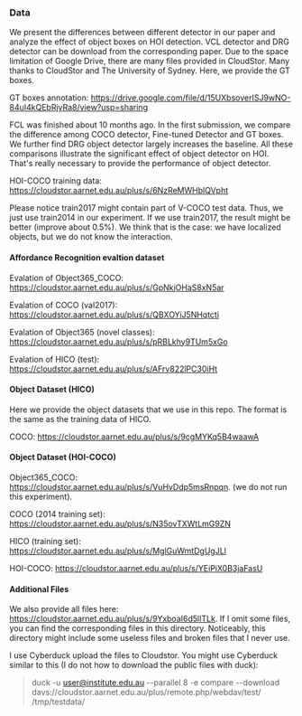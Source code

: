 ### Data
We present the differences between different detector in our paper and analyze the effect of object boxes on HOI detection. VCL detector and DRG detector can be download from the corresponding paper. Due to the space limitation of Google Drive, there are many files provided in CloudStor. Many thanks to CloudStor and The University of Sydney.
Here, we provide the GT boxes.

GT boxes annotation: https://drive.google.com/file/d/15UXbsoverISJ9wNO-84uI4kQEbRjyRa8/view?usp=sharing

FCL was finished about 10 months ago. In the first submission, we compare the difference among COCO detector, Fine-tuned Detector and GT boxes. We further find DRG object detector largely increases the baseline. 
All these comparisons illustrate the significant effect of object detector on HOI. That's really necessary to provide the performance of object detector.

HOI-COCO training data: https://cloudstor.aarnet.edu.au/plus/s/6NzReMWHblQVpht

Please notice train2017 might contain part of V-COCO test data. Thus, we just use train2014 in our experiment. If we use train2017, the result might be better (improve about 0.5%). We think that is the case: we have localized objects, but we do not know the interaction. 

#### Affordance Recognition evaltion dataset

Evalation of Object365_COCO: https://cloudstor.aarnet.edu.au/plus/s/GpNkjOHaS8xN5ar

Evalation of COCO (val2017): https://cloudstor.aarnet.edu.au/plus/s/QBXOYiJ5NHqtcti

Evalation of Object365 (novel classes): https://cloudstor.aarnet.edu.au/plus/s/pRBLkhy9TUm5xGo

Evalation of HICO (test): https://cloudstor.aarnet.edu.au/plus/s/AFrv822lPC30iHt



#### Object Dataset (HICO)
Here we provide the object datasets that we use in this repo. The format is the same as the training data of HICO.

COCO: https://cloudstor.aarnet.edu.au/plus/s/9cgMYKq5B4waawA

#### Object Dataset (HOI-COCO)
Object365_COCO: https://cloudstor.aarnet.edu.au/plus/s/VuHvDdp5msRnpqn. (we do not run this experiment).

COCO (2014 training set): https://cloudstor.aarnet.edu.au/plus/s/N35ovTXWtLmG9ZN

HICO (training set): https://cloudstor.aarnet.edu.au/plus/s/MglGuWmtDgUgJLl

HOI-COCO: https://cloudstor.aarnet.edu.au/plus/s/YEiPiX0B3jaFasU


#### Additional Files
We also provide all files here: https://cloudstor.aarnet.edu.au/plus/s/9YxboaI6d5lITLk. 
If I omit some files, you can find the corresponding files in this directory. 
Noticeably, this directory might include some useless files and broken files that I never use.   


I use Cyberduck upload the files to Cloudstor. You might use Cyberduck similar to this (I do not how to download the public files with duck):

> duck -u user@institute.edu.au --parallel 8 -e compare --download davs://cloudstor.aarnet.edu.au/plus/remote.php/webdav/test/ /tmp/testdata/